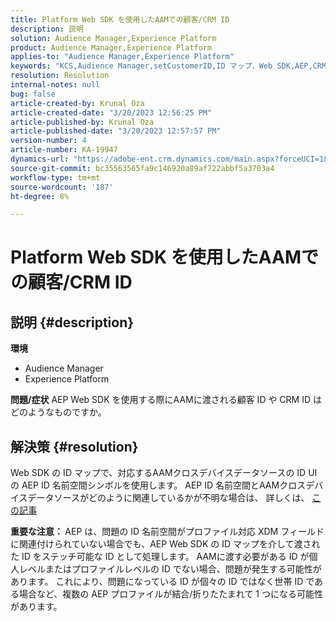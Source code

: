 ```yaml
---
title: Platform Web SDK を使用したAAMでの顧客/CRM ID
description: 説明
solution: Audience Manager,Experience Platform
product: Audience Manager,Experience Platform
applies-to: "Audience Manager,Experience Platform"
keywords: "KCS,Audience Manager,setCustomerID,ID マップ，Web SDK,AEP,CRM ID "
resolution: Resolution
internal-notes: null
bug: false
article-created-by: Krunal Oza
article-created-date: "3/20/2023 12:56:25 PM"
article-published-by: Krunal Oza
article-published-date: "3/20/2023 12:57:57 PM"
version-number: 4
article-number: KA-19947
dynamics-url: "https://adobe-ent.crm.dynamics.com/main.aspx?forceUCI=1&pagetype=entityrecord&etn=knowledgearticle&id=b01f319b-1ec7-ed11-b597-6045bd006239"
source-git-commit: bc35563565fa9c146920a89af722abbf5a3703a4
workflow-type: tm+mt
source-wordcount: '187'
ht-degree: 8%

---
```


# Platform Web SDK を使用したAAMでの顧客/CRM ID

## 説明 {#description}

<b>環境</b>
- Audience Manager
- Experience Platform



<b>問題/症状</b>
AEP Web SDK を使用する際にAAMに渡される顧客 ID や CRM ID はどのようなものですか。


## 解決策 {#resolution}


Web SDK の ID マップで、対応するAAMクロスデバイスデータソースの ID UI の AEP ID 名前空間シンボルを使用します。 AEP ID 名前空間とAAMクロスデバイスデータソースがどのように関連しているかが不明な場合は、 詳しくは、 [この記事](https://experienceleague.adobe.com/docs/experience-cloud-kcs/kbarticles/KA-21305.html?lang=ja)

<b>重要な注意： </b>AEP は、問題の ID 名前空間がプロファイル対応 XDM フィールドに関連付けられていない場合でも、AEP Web SDK の ID マップを介して渡された ID をステッチ可能な ID として処理します。 AAMに渡す必要がある ID が個人レベルまたはプロファイルレベルの ID でない場合、問題が発生する可能性があります。 これにより、問題になっている ID が個々の ID ではなく世帯 ID である場合など、複数の AEP プロファイルが結合/折りたたまれて 1 つになる可能性があります。

